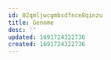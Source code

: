 ```yaml
---
id: 02qmljwcgmbsdfnce8qinzu
title: Genome
desc: ''
updated: 1691724322736
created: 1691724322736
---
```

